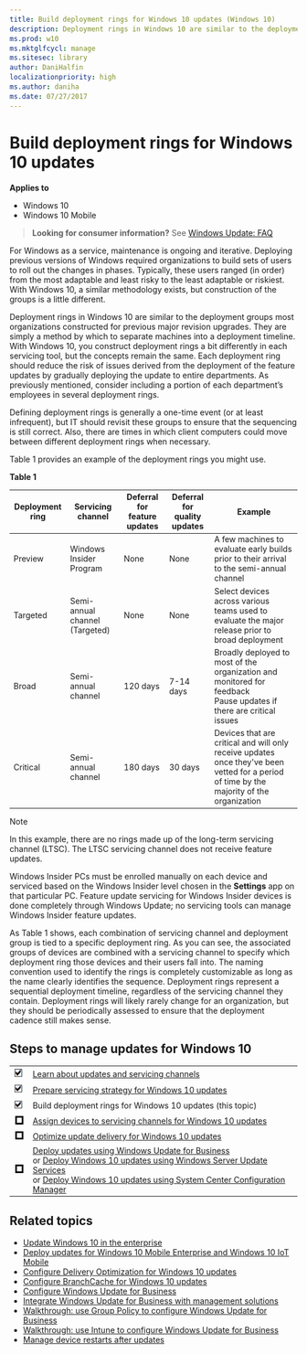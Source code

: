 ```yaml
---
title: Build deployment rings for Windows 10 updates (Windows 10)
description: Deployment rings in Windows 10 are similar to the deployment groups most organizations constructed for previous major revision upgrades.
ms.prod: w10
ms.mktglfcycl: manage
ms.sitesec: library
author: DaniHalfin
localizationpriority: high
ms.author: daniha
ms.date: 07/27/2017
---
```


# Build deployment rings for Windows 10 updates


**Applies to**

- Windows 10
- Windows 10 Mobile

> **Looking for consumer information?** See [Windows Update: FAQ](https://support.microsoft.com/help/12373/windows-update-faq) 

For Windows as a service, maintenance is ongoing and iterative. Deploying previous versions of Windows required organizations to build sets of users to roll out the changes in phases. Typically, these users ranged (in order) from the most adaptable and least risky to the least adaptable or riskiest. With Windows 10, a similar methodology exists, but construction of the groups is a little different. 

Deployment rings in Windows 10 are similar to the deployment groups most organizations constructed for previous major revision upgrades. They are simply a method by which to separate machines into a deployment timeline. With Windows 10, you construct deployment rings a bit differently in each servicing tool, but the concepts remain the same. Each deployment ring should reduce the risk of issues derived from the deployment of the feature updates by gradually deploying the update to entire departments. As previously mentioned, consider including a portion of each department’s employees in several deployment rings. 

Defining deployment rings is generally a one-time event (or at least infrequent), but IT should revisit these groups to ensure that the sequencing is still correct. Also, there are times in which client computers could move between different deployment rings when necessary.

Table 1 provides an example of the deployment rings you might use. 

**Table 1**

| Deployment ring | Servicing channel | Deferral for feature updates | Deferral for quality updates | Example |
| --- | --- | --- | --- | --- |
| Preview | Windows Insider Program | None | None | A few machines to evaluate early builds prior to their arrival to the semi-annual channel |
| Targeted | Semi-annual channel (Targeted) | None | None | Select devices across various teams used to evaluate the major release prior to broad deployment |
| Broad | Semi-annual channel | 120 days | 7-14 days | Broadly deployed to most of the organization and monitored for feedback</br>Pause updates if there are critical issues |
| Critical | Semi-annual channel | 180 days | 30 days | Devices that are critical and will only receive updates once they've been vetted for a period of time by the majority of the organization |

>[!NOTE]
>In this example, there are no rings made up of the long-term servicing channel (LTSC). The LTSC servicing channel does not receive feature updates. 
>
>Windows Insider PCs must be enrolled manually on each device and serviced based on the Windows Insider level chosen in the **Settings** app on that particular PC. Feature update servicing for Windows Insider devices is done completely through Windows Update; no servicing tools can manage Windows Insider feature updates.


As Table 1 shows, each combination of servicing channel and deployment group is tied to a specific deployment ring. As you can see, the associated groups of devices are combined with a servicing channel to specify which deployment ring those devices and their users fall into. The naming convention used to identify the rings is completely customizable as long as the name clearly identifies the sequence. Deployment rings represent a sequential deployment timeline, regardless of the servicing channel they contain. Deployment rings will likely rarely change for an organization, but they should be periodically assessed to ensure that the deployment cadence still makes sense. 


## Steps to manage updates for Windows 10

| | |
| --- | --- |
| ![done](images/checklistdone.png) | [Learn about updates and servicing channels](waas-overview.md) |
| ![done](images/checklistdone.png) | [Prepare servicing strategy for Windows 10 updates](waas-servicing-strategy-windows-10-updates.md) |
| ![done](images/checklistdone.png) | Build deployment rings for Windows 10 updates (this topic) |
| ![to do](images/checklistbox.gif) | [Assign devices to servicing channels for Windows 10 updates](waas-servicing-channels-windows-10-updates.md) |
| ![to do](images/checklistbox.gif) | [Optimize update delivery for Windows 10 updates](waas-optimize-windows-10-updates.md) |
| ![to do](images/checklistbox.gif) | [Deploy updates using Windows Update for Business](waas-manage-updates-wufb.md)</br>or [Deploy Windows 10 updates using Windows Server Update Services](waas-manage-updates-wsus.md)</br>or [Deploy Windows 10 updates using System Center Configuration Manager](waas-manage-updates-configuration-manager.md) |

## Related topics

- [Update Windows 10 in the enterprise](index.md)
- [Deploy updates for Windows 10 Mobile Enterprise and Windows 10 IoT Mobile](waas-mobile-updates.md) 
- [Configure Delivery Optimization for Windows 10 updates](waas-delivery-optimization.md)
- [Configure BranchCache for Windows 10 updates](waas-branchcache.md)
- [Configure Windows Update for Business](waas-configure-wufb.md)
- [Integrate Windows Update for Business with management solutions](waas-integrate-wufb.md)
- [Walkthrough: use Group Policy to configure Windows Update for Business](waas-wufb-group-policy.md)
- [Walkthrough: use Intune to configure Windows Update for Business](waas-wufb-intune.md)
- [Manage device restarts after updates](waas-restart.md)


